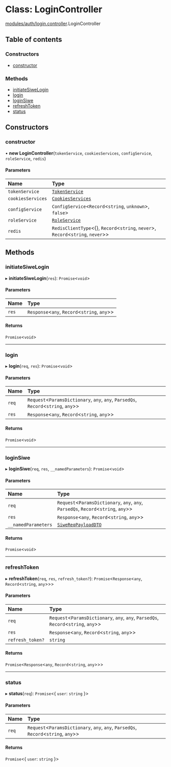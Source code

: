 # Class: LoginController

[modules/auth/login.controller](../modules/modules_auth_login_controller.md).LoginController

## Table of contents

### Constructors

- [constructor](modules_auth_login_controller.LoginController.md#constructor)

### Methods

- [initiateSiweLogin](modules_auth_login_controller.LoginController.md#initiatesiwelogin)
- [login](modules_auth_login_controller.LoginController.md#login)
- [loginSiwe](modules_auth_login_controller.LoginController.md#loginsiwe)
- [refreshToken](modules_auth_login_controller.LoginController.md#refreshtoken)
- [status](modules_auth_login_controller.LoginController.md#status)

## Constructors

### constructor

• **new LoginController**(`tokenService`, `cookiesServices`, `configService`, `roleService`, `redis`)

#### Parameters

| Name | Type |
| :------ | :------ |
| `tokenService` | [`TokenService`](modules_auth_token_service.TokenService.md) |
| `cookiesServices` | [`CookiesServices`](modules_auth_cookies_service.CookiesServices.md) |
| `configService` | `ConfigService`<`Record`<`string`, `unknown`\>, ``false``\> |
| `roleService` | [`RoleService`](modules_role_role_service.RoleService.md) |
| `redis` | `RedisClientType`<{}, `Record`<`string`, `never`\>, `Record`<`string`, `never`\>\> |

## Methods

### initiateSiweLogin

▸ **initiateSiweLogin**(`res`): `Promise`<`void`\>

#### Parameters

| Name | Type |
| :------ | :------ |
| `res` | `Response`<`any`, `Record`<`string`, `any`\>\> |

#### Returns

`Promise`<`void`\>

___

### login

▸ **login**(`req`, `res`): `Promise`<`void`\>

#### Parameters

| Name | Type |
| :------ | :------ |
| `req` | `Request`<`ParamsDictionary`, `any`, `any`, `ParsedQs`, `Record`<`string`, `any`\>\> |
| `res` | `Response`<`any`, `Record`<`string`, `any`\>\> |

#### Returns

`Promise`<`void`\>

___

### loginSiwe

▸ **loginSiwe**(`req`, `res`, `__namedParameters`): `Promise`<`void`\>

#### Parameters

| Name | Type |
| :------ | :------ |
| `req` | `Request`<`ParamsDictionary`, `any`, `any`, `ParsedQs`, `Record`<`string`, `any`\>\> |
| `res` | `Response`<`any`, `Record`<`string`, `any`\>\> |
| `__namedParameters` | [`SiweReqPayloadDTO`](modules_auth_siwe_dto.SiweReqPayloadDTO.md) |

#### Returns

`Promise`<`void`\>

___

### refreshToken

▸ **refreshToken**(`req`, `res`, `refresh_token?`): `Promise`<`Response`<`any`, `Record`<`string`, `any`\>\>\>

#### Parameters

| Name | Type |
| :------ | :------ |
| `req` | `Request`<`ParamsDictionary`, `any`, `any`, `ParsedQs`, `Record`<`string`, `any`\>\> |
| `res` | `Response`<`any`, `Record`<`string`, `any`\>\> |
| `refresh_token?` | `string` |

#### Returns

`Promise`<`Response`<`any`, `Record`<`string`, `any`\>\>\>

___

### status

▸ **status**(`req`): `Promise`<{ `user`: `string`  }\>

#### Parameters

| Name | Type |
| :------ | :------ |
| `req` | `Request`<`ParamsDictionary`, `any`, `any`, `ParsedQs`, `Record`<`string`, `any`\>\> |

#### Returns

`Promise`<{ `user`: `string`  }\>
